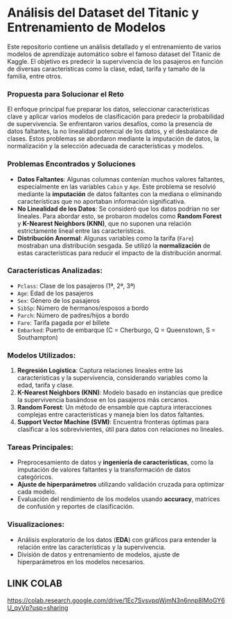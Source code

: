 # Análisis del Dataset del Titanic y Entrenamiento de Modelos

Este repositorio contiene un análisis detallado y el entrenamiento de varios modelos de aprendizaje automático sobre el famoso dataset del Titanic de Kaggle. El objetivo es predecir la supervivencia de los pasajeros en función de diversas características como la clase, edad, tarifa y tamaño de la familia, entre otros.

### Propuesta para Solucionar el Reto
El enfoque principal fue preparar los datos, seleccionar características clave y aplicar varios modelos de clasificación para predecir la probabilidad de supervivencia. Se enfrentaron varios desafíos, como la presencia de datos faltantes, la no linealidad potencial de los datos, y el desbalance de clases. Estos problemas se abordaron mediante la imputación de datos, la normalización y la selección adecuada de características y modelos.

### Problemas Encontrados y Soluciones
- **Datos Faltantes**: Algunas columnas contenían muchos valores faltantes, especialmente en las variables `Cabin` y `Age`. Este problema se resolvió mediante la **imputación** de datos faltantes con la mediana o eliminando características que no aportaban información significativa.
- **No Linealidad de los Datos**: Se consideró que los datos podrían no ser lineales. Para abordar esto, se probaron modelos como **Random Forest** y **K-Nearest Neighbors (KNN)**, que no suponen una relación estrictamente lineal entre las características.
- **Distribución Anormal**: Algunas variables como la tarifa (`Fare`) mostraban una distribución sesgada. Se utilizó la **normalización** de estas características para reducir el impacto de la distribución anormal.

### Características Analizadas:
- `Pclass`: Clase de los pasajeros (1ª, 2ª, 3ª)
- `Age`: Edad de los pasajeros
- `Sex`: Género de los pasajeros
- `SibSp`: Número de hermanos/esposos a bordo
- `Parch`: Número de padres/hijos a bordo
- `Fare`: Tarifa pagada por el billete
- `Embarked`: Puerto de embarque (C = Cherburgo, Q = Queenstown, S = Southampton)

### Modelos Utilizados:
1. **Regresión Logística**: Captura relaciones lineales entre las características y la supervivencia, considerando variables como la edad, tarifa y clase.
2. **K-Nearest Neighbors (KNN)**: Modelo basado en instancias que predice la supervivencia basándose en los pasajeros más cercanos.
3. **Random Forest**: Un método de ensamble que captura interacciones complejas entre características y maneja bien los datos faltantes.
4. **Support Vector Machine (SVM)**: Encuentra fronteras óptimas para clasificar a los sobrevivientes, útil para datos con relaciones no lineales.

### Tareas Principales:
- Preprocesamiento de datos y **ingeniería de características**, como la imputación de valores faltantes y la transformación de datos categóricos.
- **Ajuste de hiperparámetros** utilizando validación cruzada para optimizar cada modelo.
- Evaluación del rendimiento de los modelos usando **accuracy**, matrices de confusión y reportes de clasificación.

### Visualizaciones:
- Análisis exploratorio de los datos (**EDA**) con gráficos para entender la relación entre las características y la supervivencia.
- División de datos y entrenamiento de modelos, ajuste de hiperparámetros en los modelos necesarios.

## LINK COLAB

https://colab.research.google.com/drive/1Ec7SvsvpqWjmN3n6nnp8lMoGY6U_qyVp?usp=sharing
